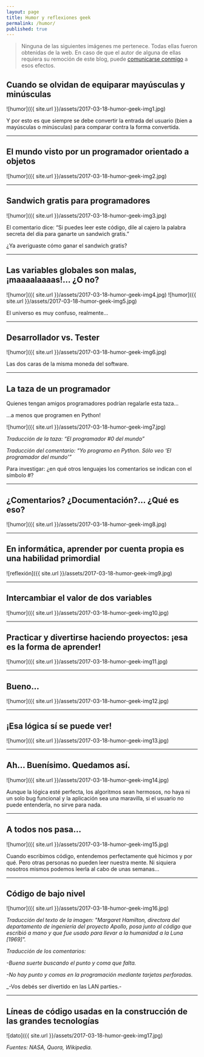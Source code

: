 ```yaml
---
layout: page
title: Humor y reflexiones geek
permalink: /humor/
published: true
---
```


> Ninguna de las siguientes imágenes me pertenece. Todas ellas fueron obtenidas de la web. En caso de que el autor de alguna de ellas requiera su remoción de este blog, puede [comunicarse conmigo](mailto:contacto@patriciaemiguel.com) a esos efectos.

## Cuando se olvidan de equiparar mayúsculas y minúsculas

![humor]({{ site.url }}/assets/2017-03-18-humor-geek-img1.jpg)

Y por esto es que siempre se debe convertir la entrada del usuario (bien a mayúsculas o minúsculas) para comparar contra la forma convertida.

---
## El mundo visto por un programador orientado a objetos

![humor]({{ site.url }}/assets/2017-03-18-humor-geek-img2.jpg)

---
## Sandwich gratis para programadores

![humor]({{ site.url }}/assets/2017-03-18-humor-geek-img3.jpg)

El comentario dice: “Si puedes leer este código, dile al cajero la palabra secreta del día para ganarte un sandwich gratis.”

¿Ya averiguaste cómo ganar el sandwich gratis?

---
## Las variables globales son malas, ¡maaaalaaaas!… ¿O no?

![humor]({{ site.url }}/assets/2017-03-18-humor-geek-img4.jpg)
![humor]({{ site.url }}/assets/2017-03-18-humor-geek-img5.jpg)

El universo es muy confuso, realmente…

---
## Desarrollador vs. Tester

![humor]({{ site.url }}/assets/2017-03-18-humor-geek-img6.jpg)

Las dos caras de la misma moneda del software.

---
## La taza de un programador

Quienes tengan amigos programadores podrían regalarle esta taza…

…a menos que programen en Python!

![humor]({{ site.url }}/assets/2017-03-18-humor-geek-img7.jpg)

_Traducción de la taza: “El programador #0 del mundo”_

_Traducción del comentario: “Yo programo en Python. Sólo veo ‘El programador del mundo'”_

Para investigar: ¿en qué otros lenguajes los comentarios se indican con el símbolo #?

---
## ¿Comentarios? ¿Documentación?... ¿Qué es eso?

![humor]({{ site.url }}/assets/2017-03-18-humor-geek-img8.jpg)

---
## En informática, aprender por cuenta propia es una habilidad primordial

![reflexión]({{ site.url }}/assets/2017-03-18-humor-geek-img9.jpg)

---
## Intercambiar el valor de dos variables

![humor]({{ site.url }}/assets/2017-03-18-humor-geek-img10.jpg)

---
## Practicar y divertirse haciendo proyectos: ¡esa es la forma de aprender!

![humor]({{ site.url }}/assets/2017-03-18-humor-geek-img11.jpg)

---
## Bueno...

![humor]({{ site.url }}/assets/2017-03-18-humor-geek-img12.jpg)

---
## ¡Esa lógica sí se puede ver!

![humor]({{ site.url }}/assets/2017-03-18-humor-geek-img13.jpg)

---
## Ah... Buenísimo. Quedamos así.

![humor]({{ site.url }}/assets/2017-03-18-humor-geek-img14.jpg)

Aunque la lógica esté perfecta, los algoritmos sean hermosos, no haya ni un solo bug funcional y la aplicación sea una maravilla, si el usuario no puede entenderla, no sirve para nada.

---
## A todos nos pasa...

![humor]({{ site.url }}/assets/2017-03-18-humor-geek-img15.jpg)

Cuando escribimos código, entendemos perfectamente qué hicimos y por qué. Pero otras personas no pueden leer nuestra mente. Ni siquiera nosotros mismos podemos leerla al cabo de unas semanas...

---
## Código de bajo nivel

![humor]({{ site.url }}/assets/2017-03-18-humor-geek-img16.jpg)

_Traducción del texto de la imagen: "Margaret Hamilton, directora del departamento de ingeniería del proyecto Apollo, posa junto al código que escribió a mano y que fue usado para llevar a la humanidad a la Luna [1969]"._

_Traducción de los comentarios:_

_-Buena suerte buscando el punto y coma que falta._

_-No hay punto y comas en la programación mediante tarjetas perforadas._

_-Vos debés ser divertido en las LAN parties.-

---
## Líneas de código usadas en la construcción de las grandes tecnologías

![dato]({{ site.url }}/assets/2017-03-18-humor-geek-img17.jpg)

_Fuentes: NASA, Quora, Wikipedia._
